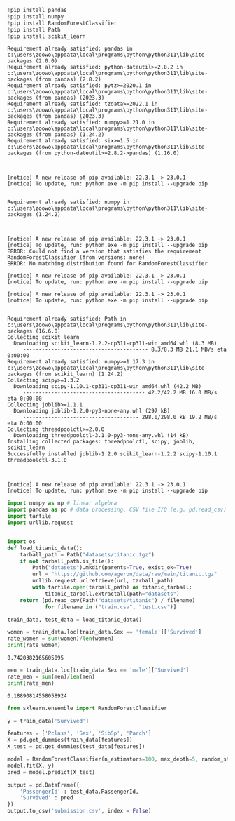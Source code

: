 ```python
!pip install pandas
!pip install numpy
!pip install RandomForestClassifier
!pip install Path
!pip install scikit_learn
```

    Requirement already satisfied: pandas in c:\users\zoowo\appdata\local\programs\python\python311\lib\site-packages (2.0.0)
    Requirement already satisfied: python-dateutil>=2.8.2 in c:\users\zoowo\appdata\local\programs\python\python311\lib\site-packages (from pandas) (2.8.2)
    Requirement already satisfied: pytz>=2020.1 in c:\users\zoowo\appdata\local\programs\python\python311\lib\site-packages (from pandas) (2023.3)
    Requirement already satisfied: tzdata>=2022.1 in c:\users\zoowo\appdata\local\programs\python\python311\lib\site-packages (from pandas) (2023.3)
    Requirement already satisfied: numpy>=1.21.0 in c:\users\zoowo\appdata\local\programs\python\python311\lib\site-packages (from pandas) (1.24.2)
    Requirement already satisfied: six>=1.5 in c:\users\zoowo\appdata\local\programs\python\python311\lib\site-packages (from python-dateutil>=2.8.2->pandas) (1.16.0)
    

    
    [notice] A new release of pip available: 22.3.1 -> 23.0.1
    [notice] To update, run: python.exe -m pip install --upgrade pip
    

    Requirement already satisfied: numpy in c:\users\zoowo\appdata\local\programs\python\python311\lib\site-packages (1.24.2)
    

    
    [notice] A new release of pip available: 22.3.1 -> 23.0.1
    [notice] To update, run: python.exe -m pip install --upgrade pip
    ERROR: Could not find a version that satisfies the requirement RandomForestClassifier (from versions: none)
    ERROR: No matching distribution found for RandomForestClassifier
    
    [notice] A new release of pip available: 22.3.1 -> 23.0.1
    [notice] To update, run: python.exe -m pip install --upgrade pip
    
    [notice] A new release of pip available: 22.3.1 -> 23.0.1
    [notice] To update, run: python.exe -m pip install --upgrade pip
    

    Requirement already satisfied: Path in c:\users\zoowo\appdata\local\programs\python\python311\lib\site-packages (16.6.0)
    Collecting scikit_learn
      Downloading scikit_learn-1.2.2-cp311-cp311-win_amd64.whl (8.3 MB)
         ---------------------------------------- 8.3/8.3 MB 21.1 MB/s eta 0:00:00
    Requirement already satisfied: numpy>=1.17.3 in c:\users\zoowo\appdata\local\programs\python\python311\lib\site-packages (from scikit_learn) (1.24.2)
    Collecting scipy>=1.3.2
      Downloading scipy-1.10.1-cp311-cp311-win_amd64.whl (42.2 MB)
         --------------------------------------- 42.2/42.2 MB 16.0 MB/s eta 0:00:00
    Collecting joblib>=1.1.1
      Downloading joblib-1.2.0-py3-none-any.whl (297 kB)
         ------------------------------------- 298.0/298.0 kB 19.2 MB/s eta 0:00:00
    Collecting threadpoolctl>=2.0.0
      Downloading threadpoolctl-3.1.0-py3-none-any.whl (14 kB)
    Installing collected packages: threadpoolctl, scipy, joblib, scikit_learn
    Successfully installed joblib-1.2.0 scikit_learn-1.2.2 scipy-1.10.1 threadpoolctl-3.1.0
    

    
    [notice] A new release of pip available: 22.3.1 -> 23.0.1
    [notice] To update, run: python.exe -m pip install --upgrade pip
    


```python
import numpy as np # linear algebra
import pandas as pd # data processing, CSV file I/O (e.g. pd.read_csv)
import tarfile
import urllib.request


import os
def load_titanic_data():
    tarball_path = Path("datasets/titanic.tgz")
    if not tarball_path.is_file():
        Path("datasets").mkdir(parents=True, exist_ok=True)
        url = "https://github.com/ageron/data/raw/main/titanic.tgz"
        urllib.request.urlretrieve(url, tarball_path)
        with tarfile.open(tarball_path) as titanic_tarball:
            titanic_tarball.extractall(path="datasets")
    return [pd.read_csv(Path("datasets/titanic") / filename)
            for filename in ("train.csv", "test.csv")]
```


```python
train_data, test_data = load_titanic_data()
```


```python
women = train_data.loc[train_data.Sex == 'female']['Survived']
rate_women = sum(women)/len(women)
print(rate_women)
```

    0.7420382165605095
    


```python
men = train_data.loc[train_data.Sex == 'male']['Survived']
rate_men = sum(men)/len(men)
print(rate_men)
```

    0.18890814558058924
    


```python
from sklearn.ensemble import RandomForestClassifier

y = train_data['Survived']

features = ['Pclass', 'Sex', 'SibSp', 'Parch']
X = pd.get_dummies(train_data[features])
X_test = pd.get_dummies(test_data[features])

model = RandomForestClassifier(n_estimators=100, max_depth=5, random_state=2023)
model.fit(X, y)
pred = model.predict(X_test)

output = pd.DataFrame({
    'PassengerId' : test_data.PassengerId,
    'Survived' : pred
})
output.to_csv('submission.csv', index = False)
```


```python

```
